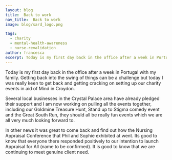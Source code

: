 ```yaml
---
layout: blog
title:  Back to work
nav_title:  Back to work
image: blog/sard_logo.png

tags:
  - charity
  - mental-health-awareness
  - nurse-revalidation
author: francesca
excerpt: Today is my first day back in the office after a week in Portugal with my family. Getting back into the swing of things can be a challenge but today I was really keen to get back and getting cracking on setting up our charity events in aid of Mind in Croydon.
---
```


Today is my first day back in the office after a week in Portugal with my family. Getting back into the swing of things can be a challenge but today I was really keen to get back and getting cracking on setting up our charity events in aid of Mind in Croydon.

Several local businesses in the Crystal Palace area have already pledged their support and I am now working on pulling all the events together, including our Goldmine Treasure Hunt, Stand up to Stigma comedy event and the Great South Run, they should all be really fun events which we are all very much looking forward to.

In other news it was great to come back and find out how the Nursing Appraisal Conference that Phil and Sophie exhibited at went. Its good to know that everyone there responded positively to our intention to launch Appraisal for All (name to be confirmed). It is good to know that we are continuing to meet genuine client need.

